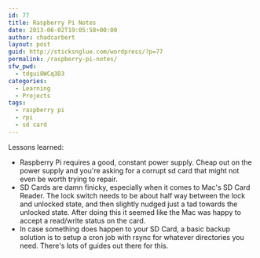 ```yaml
---
id: 77
title: Raspberry Pi Notes
date: 2013-06-02T19:05:58+00:00
author: chadcarbert
layout: post
guid: http://sticksnglue.com/wordpress/?p=77
permalink: /raspberry-pi-notes/
sfw_pwd:
  - tdgui8WCq3D3
categories:
  - Learning
  - Projects
tags:
  - raspberry pi
  - rpi
  - sd card
---
```

Lessons learned:

  * Raspberry Pi requires a good, constant power supply. Cheap out on the power supply and you're asking for a corrupt sd card that might not even be worth trying to repair.
  * SD Cards are damn finicky, especially when it comes to Mac's SD Card Reader. The lock switch needs to be about half way between the lock and unlocked state, and then slightly nudged just a tad towards the unlocked state. After doing this it seemed like the Mac was happy to accept a read/write status on the card.
  * In case something does happen to your SD Card, a basic backup solution is to setup a cron job with rsync for whatever directories you need. There's lots of guides out there for this.